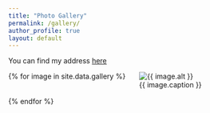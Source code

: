 ```yaml
---
title: "Photo Gallery"
permalink: /gallery/
author_profile: true
layout: default
---
```

You can find my address <a href="#bottom-text">here</a>

<style>
  .gallery {
    display: flex;
    flex-wrap: wrap;
    justify-content: space-between;
  }

  .image {
    width: 48%; /* Adjust the width as needed */
    margin-bottom: 1rem;
  }

  @media (max-width: 768px) {
    .image {
      width: 100%; /* Change to full width on smaller screens */
    }
  }
</style>

<div class="gallery">
  {% for image in site.data.gallery %}
    <div class="image">
      <img src="{{ image.path }}" alt="{{ image.alt }}">
      <div class="caption">{{ image.caption }}</div>
    </div>
  {% endfor %}
</div>